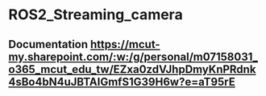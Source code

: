 # ROS2_Streaming_camera


## Documentation https://mcut-my.sharepoint.com/:w:/g/personal/m07158031_o365_mcut_edu_tw/EZxa0zdVJhpDmyKnPRdnk4sBo4bN4uJBTAIGmfS1G39H6w?e=aT95rE

